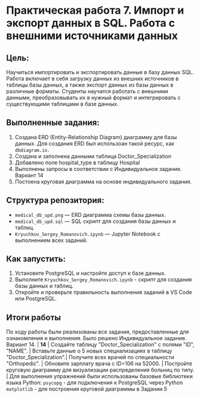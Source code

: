 # Практическая работа 7. Импорт и экспорт данных в SQL. Работа с внешними источниками данных

## Цель:
Научиться импортировать и экспортировать данные в базу данных SQL. Работа включает в себя загрузку данных из внешних источников в таблицы базы данных, а также экспорт данных из базы данных в различные форматы. Студенты научатся работать с внешними данными, преобразовывать их в нужный формат и интегрировать с существующими таблицами в базе данных.

## Выполненные задания:
1. Создана ERD (Entity-Relationship Diagram) диаграмму для базы данных. Для создания ERD был использоан такой ресурс, как `dbdiagram.io.`
2. Создана и заполнена данными таблица Doctor_Specialization
3. Добавлено поле hospital_type в таблицу Hospital
4. Выполнены запросы в соответствии с Индивидуальное задание. Вариант 14
5. Постоена круговая диаграмма на основе индивидуального задания.

## Структура репозитория:
- `medical_db_upd.png` — ERD диаграмма схемы базы данных.
- `medical_db_upd.sql` — SQL скрипт для создания базы данных и таблиц.
- `Kryuchkov_Sergey_Romanovich.ipynb` — Jupyter Notebook с выполнением всех заданий.

## Как запустить:
1. Установите PostgreSQL и настройте доступ к базе данных.
2. Выполните `Kryuchkov_Sergey_Romanovich.ipynb` - скрипт для создания базы данных и таблиц.
3. Откройте и проверьте правильность выполнения заданий в VS Code или PostgreSQL.

## Итоги работы
По ходу работы были реализованы все задания, предоставленные для ознакомления и выполнения.
Было решено Индивидуальное задание. Вариант 14.
| **14**      | Создайте таблицу "Doctor_Specialization" с полями "ID", "NAME".      | Вставьте данные о 5 новых специализациях в таблицу "Doctor_Specialization".| Получите всех врачей по специальности "Orthopedic".           | Обновите зарплату врача с ID=106 на 52000.                    | Постройте круговую диаграмму для визуализации распределения больниц по типу. |
Для выполнения упражнений были использованы базовые библиотеки языка Python: 
`psycopg` - для подключения к PostgreSQL через Python
`matplotlib` - для построения круговой диаграммы в Задании 5
